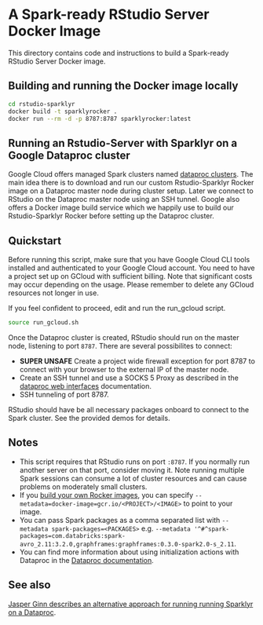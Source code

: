 # A Spark-ready RStudio Server Docker Image

This directory contains code and instructions to build a Spark-ready RStudio Server Docker image.

## Building and running the Docker image locally

```bash
cd rstudio-sparklyr
docker build -t sparklyrocker .
docker run --rm -d -p 8787:8787 sparklyrocker:latest
````

## Running an Rstudio-Server with Sparklyr on a Google Dataproc cluster

Google Cloud offers managed Spark clusters named [dataproc clusters](https://cloud.google.com/dataproc/?hl=en). The main idea there
is to  download and run our custom Rstudio-Sparklyr Rocker image on a Dataproc master node during cluster setup. Later we
connect to RStudio on the Dataproc master node using an SSH tunnel. Google also offers a Docker image build service which we happily
use to build our Rstudio-Sparklyr Rocker before setting up the Dataproc cluster.

## Quickstart

Before running this script, make sure that you have Google Cloud CLI tools installed and authenticated to your Google Cloud account.
You need to have a project set up on GCloud with sufficient billing. Note that significant costs may occur depending on the usage.
Please remember to delete any GCloud resources not longer in use.

If you feel confident to proceed, edit and run the run_gcloud script.
```bash
source run_gcloud.sh
```

Once the Dataproc cluster is created, RStudio should run on the master node, listening to port `8787`. There are several
possibilites to connect:

* **SUPER UNSAFE** Create a project wide firewall exception for port 8787  to connect with your browser to the external IP of the master node.
* Create an SSH tunnel and use a SOCKS 5 Proxy as described in the [dataproc web interfaces](https://cloud.google.com/dataproc/cluster-web-interfaces) documentation.
* SSH tunneling of port 8787.

RStudio should have be all necessary packages onboard to connect to the Spark cluster. See the provided demos for details.

## Notes

* This script requires that RStudio runs on port `:8787`. If you normally run another server on that port, consider moving it. Note running multiple Spark sessions can consume a lot of cluster resources and can cause problems on moderately small clusters.
* If you [build your own Rocker images](https://github.com/googledatalab/datalab/wiki/Development-Environment), you can specify `--metadata=docker-image=gcr.io/<PROJECT>/<IMAGE>` to point to your image.
* You can pass Spark packages as a comma separated list with `--metadata spark-packages=<PACKAGES>` e.g. `--metadata '^#^spark-packages=com.databricks:spark-avro_2.11:3.2.0,graphframes:graphframes:0.3.0-spark2.0-s_2.11`.
* You can find more information about using initialization actions with Dataproc in the [Dataproc documentation](https://cloud.google.com/dataproc/init-actions).

## See also

[Jasper Ginn describes an alternative approach for running running Sparklyr on a Dataproc](https://www.jasperginn.nl/using-rstudio-and-sparklyr-with-a-google-dataproc-cluster/).
